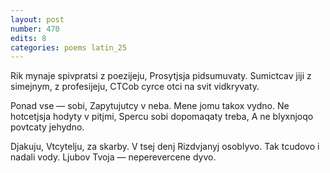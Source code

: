 ```yaml
---
layout: post
number: 470
edits: 8
categories: poems latin_25
---
```


Rik mynaje spivpratsi z poezijeju,
Prosytjsja pidsumuvaty. 
Sumictcav jiji z simejnym, z profesijeju,
CTCob cyrce otci na svit vidkryvaty. 

Ponad vse — sobi, 
Zapytujutcy v neba.
Mene jomu takox vydno.
Ne hotcetjsja hodyty v pitjmi, 
Spercu sobi dopomaqaty treba,
A ne blyxnjoqo povtcaty jehydno.

Djakuju, Vtcytelju, za skarby.
V tsej denj Rizdvjanyj osoblyvo.
Tak tcudovo i nadali vody.
Ljubov Tvoja — neperevercene dyvo.
